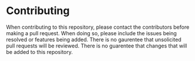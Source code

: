 # Contributing

When contributing to this repository, please contact the contributors before making a pull request. When doing so, please include the issues being resolved or features being added. There is no gaurentee that unsolicited pull requests will be reviewed.
There is no guarentee that changes that will be added to this repository.
